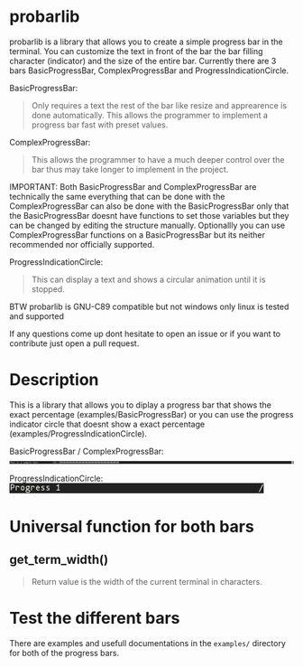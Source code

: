 # probarlib
probarlib is a library that allows you to create a simple progress bar in the terminal.
You can customize the text in front of the bar the bar filling character (indicator) and the size of the entire bar.
Currently there are 3 bars BasicProgressBar, ComplexProgressBar and ProgressIndicationCircle.

BasicProgressBar:
> Only requires a text the rest of the bar like resize and apprearence is done automatically.
> This allows the programmer to implement a progress bar fast with preset values.
>

ComplexProgressBar:
> This allows the programmer to have a much deeper control over the bar thus may take longer to
> implement in the project.
>

IMPORTANT: Both BasicProgressBar and ComplexProgressBar are technically the same everything that can be done with
the ComplexProgressBar can also be done with the BasicProgressBar only that the BasicProgressBar doesnt have functions
to set those variables but they can be changed by editing the structure manually. Optionallly you can use ComplexProgressBar
functions on a BasicProgressBar but its neither recommended nor officially supported.

ProgressIndicationCircle:
> This can display a text and shows a circular animation until it is stopped.
>

BTW probarlib is GNU-C89 compatible but not windows only linux is tested and supported

If any questions come up dont hesitate to open an issue or if you want to contribute just open a pull request.

# Description
This is a library that allows you to diplay a progress bar that shows the exact percentage (examples/BasicProgressBar)
or you can use the progress indicator circle that doesnt show a exact percentage (examples/ProgressIndicationCircle).

BasicProgressBar / ComplexProgressBar:
![BasicProgressBar](images/BasicProgressBar.png)

ProgressIndicationCircle:
![ProgressIndicationCircle](images/ProgressIndicationCircle.png)

# Universal function for both bars

## get_term_width()
> 
> Return value
> is the width of the current terminal in characters.

# Test the different bars

There are examples and usefull documentations in the `examples/` directory for both of the progress bars.
